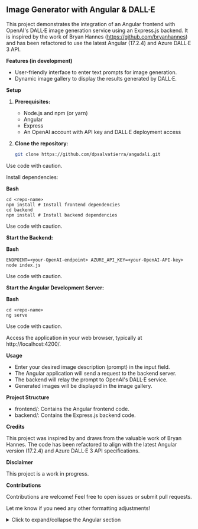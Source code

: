## Image Generator with Angular & DALL·E

This project demonstrates the integration of an Angular frontend with OpenAI's DALL·E image generation service using an Express.js backend. It is inspired by the work of Bryan Hannes (https://github.com/bryanhannes) and has been refactored to use the latest Angular (17.2.4) and Azure DALL·E 3 API.

**Features (in development)**

- User-friendly interface to enter text prompts for image generation.
- Dynamic image gallery to display the results generated by DALL·E.

**Setup**

1. **Prerequisites:**
   - Node.js and npm (or yarn)
   - Angular
   - Express
   - An OpenAI account with API key and DALL·E deployment access

2. **Clone the repository:**
   ```bash
   git clone https://github.com/dpsalvatierra/angudali.git
   ```

Use code with caution.

Install dependencies:

**Bash**
```
cd <repo-name>
npm install # Install frontend dependencies
cd backend
npm install # Install backend dependencies
```

Use code with caution.

**Start the Backend:**

**Bash**
```
ENDPOINT=<your-OpenAI-endpoint> AZURE_API_KEY=<your-OpenAI-API-key> node index.js
```
Use code with caution.

**Start the Angular Development Server:**

**Bash**
```
cd <repo-name>
ng serve
```

Use code with caution.

Access the application in your web browser, typically at http://localhost:4200/.

**Usage**

- Enter your desired image description (prompt) in the input field.
- The Angular application will send a request to the backend server.
- The backend will relay the prompt to OpenAI's DALL·E service.
- Generated images will be displayed in the image gallery.

**Project Structure**

- frontend/: Contains the Angular frontend code.
- backend/: Contains the Express.js backend code.

**Credits**

This project was inspired by and draws from the valuable work of Bryan Hannes. The code has been refactored to align with the latest Angular version (17.2.4) and Azure DALL·E 3 API specifications.

**Disclaimer**

This project is a work in progress.

**Contributions**

Contributions are welcome! Feel free to open issues or submit pull requests.

Let me know if you need any other formatting adjustments!

<details>
<summary>Click to expand/collapse the Angular section</summary>
# AngularTest

This project was generated with [Angular CLI](https://github.com/angular/angular-cli) version 17.2.1.

## Development server

Run `ng serve` for a dev server. Navigate to `http://localhost:4200/`. The application will automatically reload if you change any of the source files.

## Code scaffolding

Run `ng generate component component-name` to generate a new component. You can also use `ng generate directive|pipe|service|class|guard|interface|enum|module`.

## Build

Run `ng build` to build the project. The build artifacts will be stored in the `dist/` directory.

## Running unit tests

Run `ng test` to execute the unit tests via [Karma](https://karma-runner.github.io).

## Running end-to-end tests

Run `ng e2e` to execute the end-to-end tests via a platform of your choice. To use this command, you need to first add a package that implements end-to-end testing capabilities.

## Further help

To get more help on the Angular CLI use `ng help` or go check out the [Angular CLI Overview and Command Reference](https://angular.io/cli) page.
</details>
